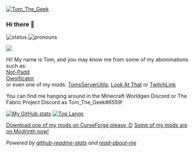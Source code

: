 [![Tom_The_Geek](https://read-about-me.vercel.app/api/card/eyJuYW1lIjoiVG9tX1RoZV9HZWVrIiwibGluZXMiOlt7InRleHQiOiJTdHVkZW50IGFuZCBwcm9ncmFtbWVyIHdvcmtpbmcgb24gdG9vIG1hbnkgdGhpbmdzIn0seyJ0ZXh0IjoidGhleS90aGVtL2FueSIsImljb24iOiJwcm9ub3VucyJ9LHsidGV4dCI6IkVuZ2xhbmQsIFVLIiwiaWNvbiI6ImxvY2F0aW9uIn1dfQ==)](https://read-about-me.vercel.app/card/eyJuYW1lIjoiVG9tX1RoZV9HZWVrIiwibGluZXMiOlt7InRleHQiOiJTdHVkZW50IGFuZCBwcm9ncmFtbWVyIHdvcmtpbmcgb24gdG9vIG1hbnkgdGhpbmdzIn0seyJ0ZXh0IjoidGhleS90aGVtL2FueSIsImljb24iOiJwcm9ub3VucyJ9LHsidGV4dCI6IkVuZ2xhbmQsIFVLIiwiaWNvbiI6ImxvY2F0aW9uIn1dfQ==)

### Hi there 👋

![status](https://img.shields.io/badge/Status-Alive-blue) ![pronouns](https://img.shields.io/endpoint?color=purple&url=https%3A%2F%2Fpronoundb.org%2Fshields%2F6014444bdf050336231bee2a)

![](https://raw.githubusercontent.com/Tom-The-Geek/Tom-The-Geek/master/cat-typing-on-computer-gif-4.gif)

Hi! My name is Tom, and you may know me from some of my abominations such as:<br>
[Not-Padd](https://github.com/Tom-The-Geek/not-padd)<br>
[Owoificator](https://owo.tomthegeek.ml/)<br>
or even one of my mods: [TomsServerUtils](https://github.com/Tom-The-Geek/TomsServerUtils), [Look At That](https://github.com/Tom-The-Geek/LookAtThat) or [TwitchLink](https://github.com/Tom-The-Geek/TwitchLink)

You can find me hanging around in the Minecraft Worldgen Discord or The Fabric Project Discord as Tom_The_Geek#8559!

[![My GitHub stats](https://github-readme-stats.vercel.app/api?username=Tom-The-Geek&show_icons=true&theme=synthwave)](https://github.com/anuraghazra/github-readme-stats)
[![Top Langs](https://github-readme-stats.vercel.app/api/top-langs/?username=Tom-The-Geek&theme=synthwave)](https://github.com/anuraghazra/github-readme-stats)

<!--
**Tom-The-Geek/Tom-The-Geek** is a ✨ _special_ ✨ repository because its `README.md` (this file) appears on your GitHub profile.
-->
[Download one of my mods on CurseForge please :D](https://www.curseforge.com/members/tom_the_geek/projects)
[Some of my mods are on Modrinth now!](https://modrinth.com/user/DOQgV7Mb)

_Powered by [github-readme-stats](https://github.com/anuraghazra/github-readme-stats) and [read-about-me](https://github.com/Tom-The-Geek/read-about-me)_
